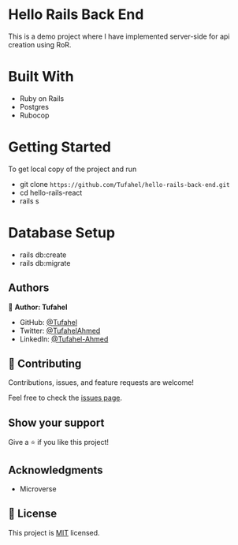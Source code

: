 # Hello Rails Back End
This is a demo project where I have implemented server-side for api creation using RoR.

# Built With
- Ruby on Rails
- Postgres
- Rubocop
 
# Getting Started
To get local copy of the project and run

- git clone `https://github.com/Tufahel/hello-rails-back-end.git`
- cd hello-rails-react
- rails s

# Database Setup

- rails db:create
- rails db:migrate

## Authors

👤 **Author: Tufahel**

- GitHub: [@Tufahel](https://github.com/Tufahel)
- Twitter: [@TufahelAhmed](https://twitter.com/TufahelAhmed)
- LinkedIn: [@Tufahel-Ahmed](https://www.linkedin.com/in/tufahel-ahmed/)

## 🤝 Contributing

Contributions, issues, and feature requests are welcome!

Feel free to check the [issues page](../../issues/).

## Show your support

Give a ⭐️ if you like this project!

## Acknowledgments

- Microverse


## 📝 License

This project is [MIT](./MIT.md) licensed. 
